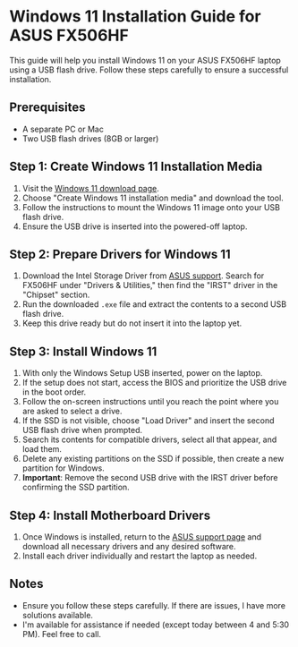 # Windows 11 Installation Guide for ASUS FX506HF

This guide will help you install Windows 11 on your ASUS FX506HF laptop using a USB flash drive. Follow these steps carefully to ensure a successful installation.

## Prerequisites

- A separate PC or Mac
- Two USB flash drives (8GB or larger)

## Step 1: Create Windows 11 Installation Media

1. Visit the [Windows 11 download page](https://www.microsoft.com/software-download/windows11).
2. Choose "Create Windows 11 installation media" and download the tool.
3. Follow the instructions to mount the Windows 11 image onto your USB flash drive.
4. Ensure the USB drive is inserted into the powered-off laptop.

## Step 2: Prepare Drivers for Windows 11

1. Download the Intel Storage Driver from [ASUS support](https://www.asus.com/support). Search for FX506HF under "Drivers & Utilities," then find the "IRST" driver in the "Chipset" section.
2. Run the downloaded `.exe` file and extract the contents to a second USB flash drive.
3. Keep this drive ready but do not insert it into the laptop yet.

## Step 3: Install Windows 11

1. With only the Windows Setup USB inserted, power on the laptop.
2. If the setup does not start, access the BIOS and prioritize the USB drive in the boot order.
3. Follow the on-screen instructions until you reach the point where you are asked to select a drive.
4. If the SSD is not visible, choose "Load Driver" and insert the second USB flash drive when prompted.
5. Search its contents for compatible drivers, select all that appear, and load them.
6. Delete any existing partitions on the SSD if possible, then create a new partition for Windows.
7. **Important**: Remove the second USB drive with the IRST driver before confirming the SSD partition.

## Step 4: Install Motherboard Drivers

1. Once Windows is installed, return to the [ASUS support page](https://www.asus.com/supportonly/fx506hf/helpdesk_download/) and download all necessary drivers and any desired software.
2. Install each driver individually and restart the laptop as needed.

## Notes

- Ensure you follow these steps carefully. If there are issues, I have more solutions available.
- I'm available for assistance if needed (except today between 4 and 5:30 PM). Feel free to call.
